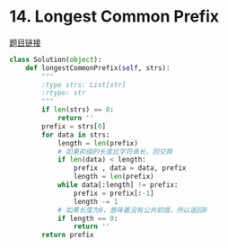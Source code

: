 # 14. Longest Common Prefix
[题目链接](https://leetcode.com/problems/longest-common-prefix/#/description)
```python
class Solution(object):
    def longestCommonPrefix(self, strs):
        """
        :type strs: List[str]
        :rtype: str
        """
        if len(strs) == 0:
            return ''
        prefix = strs[0]
        for data in strs:
            length = len(prefix)
            # 如果前缀的长度比字符串长，则交换
            if len(data) < length:
                prefix , data = data, prefix
                length = len(prefix)
            while data[:length] != prefix:
                prefix = prefix[:-1]
                length -= 1
            # 如果长度为0，意味着没有公共前缀，所以返回0
            if length == 0:
                return ''
        return prefix
```
